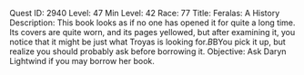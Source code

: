 Quest ID: 2940
Level: 47
Min Level: 42
Race: 77
Title: Feralas: A History
Description: This book looks as if no one has opened it for quite a long time. Its covers are quite worn, and its pages yellowed, but after examining it, you notice that it might be just what Troyas is looking for.$B$BYou pick it up, but realize you should probably ask before borrowing it.
Objective: Ask Daryn Lightwind if you may borrow her book.
